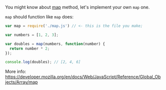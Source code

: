 You might know about [map](https://developer.mozilla.org/en/docs/Web/JavaScript/Reference/Global_Objects/Array/map) method, let's implement your own `map` one.

`map` should function like `map` does:

```js
var map = require('./map.js') // <- this is the file you make;

var numbers = [1, 2, 3];

var doubles = map(numbers, function(number) {
  return number * 2;
});

console.log(doubles); // [2, 4, 6]

```

More info: https://developer.mozilla.org/en/docs/Web/JavaScript/Reference/Global_Objects/Array/map
